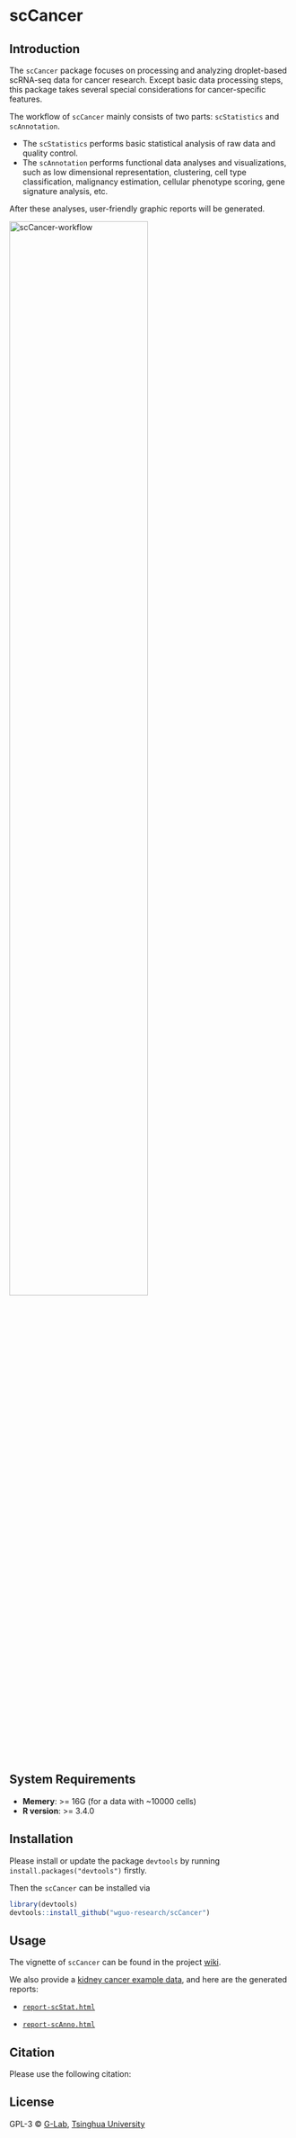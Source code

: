 # scCancer

## Introduction

The `scCancer` package focuses on processing and analyzing droplet-based scRNA-seq data for cancer research. Except basic data processing steps, this package takes several special considerations for cancer-specific features.

The workflow of  `scCancer` mainly consists of two parts: `scStatistics` and `scAnnotation`.
* The `scStatistics` performs basic statistical analysis of raw data and quality control.
* The `scAnnotation` performs functional data analyses and visualizations, such as low dimensional representation, clustering, cell type classification, malignancy estimation, cellular phenotype scoring, gene signature analysis, etc.

After these analyses, user-friendly graphic reports will be generated.

<img src="http://lifeome.net/software/sccancer/scCancer-workflow.png" width="70%" alt="scCancer-workflow" align=center>

## System Requirements

* **Memery**:  >= 16G  (for a data with ~10000 cells)
* **R version**: >= 3.4.0 

## Installation

Please install or update the package `devtools` by running `install.packages("devtools")` firstly. 

Then the `scCancer` can be installed via

```R
library(devtools)
devtools::install_github("wguo-research/scCancer")
```

## Usage

The vignette of `scCancer` can be found in the project [wiki](https://github.com/wguo-research/scCancer/wiki/scCancer-vignettes).

We also provide a [kidney cancer example data](http://lifeome.net/software/sccancer/KC-example.zip), and here are the generated reports: 

* [`report-scStat.html`](http://lifeome.net/software/sccancer/KC-example-results/report-scStat.html)

* [`report-scAnno.html`](http://lifeome.net/software/sccancer/KC-example-results/report-scAnno.html)


## Citation
Please use the following citation:

## License

GPL-3   &copy; [G-Lab](http://lifeome.net/glab/jgu/), [Tsinghua University](http://www.tsinghua.edu.cn)